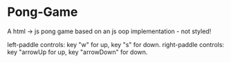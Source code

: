 # Pong-Game
A html -> js pong game based on an js oop implementation - not styled!


left-paddle controls: key "w" for up, key "s" for down.
right-paddle controls: key "arrowUp for up, key "arrowDown" for down.
